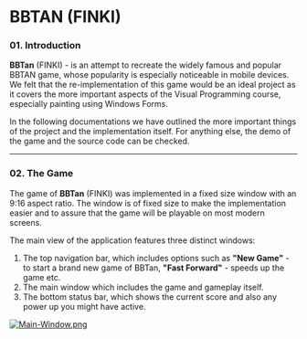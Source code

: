 # BBTAN (FINKI)

### 01. Introduction
**BBTan** (FINKI) - is an attempt to recreate the widely famous and popular BBTAN game, whose popularity is especially noticeable in mobile devices. We felt that the re-implementation of this game would be an ideal project as it covers the more important aspects of the Visual Programming course, especially painting using Windows Forms.

In the following documentations we have outlined the more important things of the project and the implementation itself. For anything else, the demo of the game and the source code can be checked.

---
### 02. The Game

The game of **BBTan** (FINKI) was implemented in a fixed size window with an 9:16 aspect ratio. The window is of fixed size to make the implementation easier and to assure that the game will be playable on most modern screens.

The main view of the application features three distinct windows:

 1. The top navigation bar, which includes options such as **"New Game"** - to start a brand new game of BBTan, **"Fast Forward"** - speeds up the game etc.
 2. The main window which includes the game and gameplay itself.
 3. The bottom status bar, which shows the current score and also any power up you might have active.

[![Main-Window.png](https://i.postimg.cc/5NfCrTc3/Main-Window.png)](https://i.postimg.cc/5NfCrTc3/Main-Window.png)
